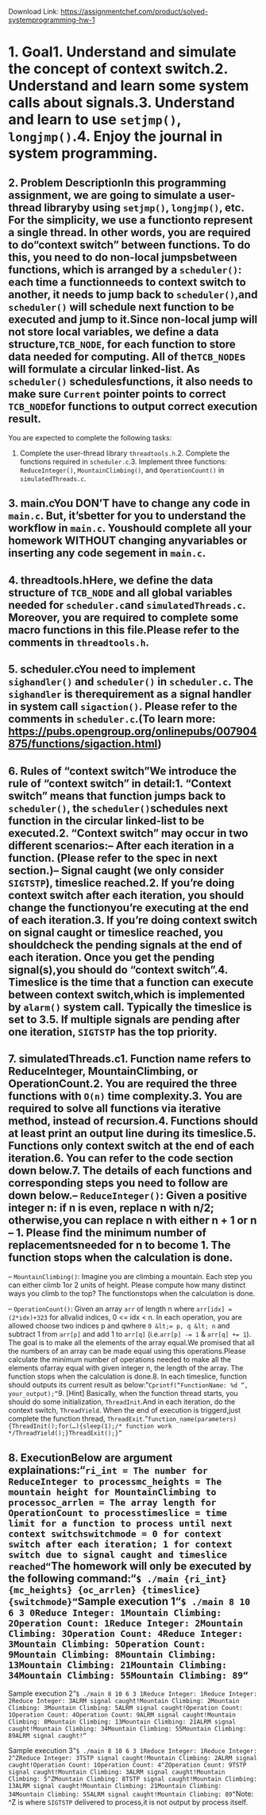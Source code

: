 Download Link: https://assignmentchef.com/product/solved-systemprogramming-hw-1
<br>
# 1. Goal1. Understand and simulate the concept of context switch.2. Understand and learn some system calls about signals.3. Understand and learn to use `setjmp()`, `longjmp()`.4. Enjoy the journal in system programming.

## 2. Problem DescriptionIn this programming assignment, we are going to simulate a user-thread libraryby using `setjmp()`, `longjmp()`, etc. For the simplicity, we use a functionto represent a single thread. In other words, you are required to do“context switch” between functions. To do this, you need to do non-local jumpsbetween functions, which is arranged by a `scheduler()`: each time a functionneeds to context switch to another, it needs to jump back to `scheduler()`,and `scheduler()` will schedule next function to be executed and jump to it.Since non-local jump will not store local variables, we define a data structure,`TCB_NODE`, for each function to store data needed for computing. All of the`TCB_NODE`s will formulate a circular linked-list. As `scheduler()` schedulesfunctions, it also needs to make sure `Current` pointer points to correct `TCB_NODE`for functions to output correct execution result.

You are expected to complete the following tasks:

1. Complete the user-thread library `threadtools.h`.2. Complete the functions required in `scheduler.c`.3. Implement three functions: `ReduceInteger()`, `MountainClimbing()`, and `OperationCount()` in `simulatedThreads.c`.

## 3. main.cYou **DON’T** have to change any code in `main.c`. But, it’sbetter for you to understand the workflow in `main.c`. Youshould complete all your homework **WITHOUT** changing anyvariables or inserting any code segement in `main.c`.

## 4. threadtools.hHere, we define the data structure of `TCB_NODE` and all global variables needed for `scheduler.c`and `simulatedThreads.c`. Moreover, you are required to complete some macro functions in this file.Please refer to the comments in `threadtools.h`.

## 5. scheduler.cYou need to implement `sighandler()` and `scheduler()` in `scheduler.c`. The `sighandler` is therequirement as a signal handler in system call `sigaction()`. Please refer to the comments in `scheduler.c`.(To learn more: https://pubs.opengroup.org/onlinepubs/007904875/functions/sigaction.html)

## 6. Rules of “context switch”We introduce the rule of “context switch” in detail:1. “Context switch” means that function jumps back to `scheduler()`, the `scheduler()`schedules next function in the circular linked-list to be executed.2. “Context switch” may occur in two different scenarios:– After each iteration in a function. (Please refer to the spec in next section.)– Signal caught (we only consider `SIGTSTP`), timeslice reached.2. If you’re doing context switch after each iteration, you should change the functionyou’re executing at the end of each iteration.3. If you’re doing context switch on signal caught or timeslice reached, you shouldcheck the pending signals at the end of each iteration. Once you get the pending signal(s),you should do “context switch”.4. Timeslice is the time that a function can execute between context switch,which is implemented by `alarm()` system call. Typically the timeslice is set to 3.5. If multiple signals are pending after one iteration, `SIGTSTP` has the top priority.

## 7. simulatedThreads.c1. Function name refers to ReduceInteger, MountainClimbing, or OperationCount.2. You are required the three functions with **`O(n)`** time complexity.3. You are required to solve all functions via iterative method, instead of recursion.4. Functions should at least print an output line during its timeslice.5. Functions only context switch at the end of each iteration.6. You can refer to the code section down below.7. The details of each functions and corresponding steps you need to follow are down below.– `ReduceInteger()`: Given a positive integer n: if n is even, replace n with n/2; otherwise,you can replace n with either n + 1 or n – 1. Please find the minimum number of replacementsneeded for n to become 1. The function stops when the calculation is done.

– `MountainClimbing()`: Imagine you are climbing a mountain. Each step you can either climb 1or 2 units of height. Please compute how many distinct ways you climb to the top? The functionstops when the calculation is done.

– `OperationCount()`: Given an array `arr` of length n where `arr[idx] = (2*idx)+323` for allvalid indices, 0 &lt;= idx &lt; n. In each operation, you are allowed choose two indices p and qwhere `0 &lt;= p, q &lt; n` and subtract 1 from `arr[p]` and add 1 to `arr[q]` (i.e.`arr[p] -= 1` &amp; `arr[q] += 1`). The goal is to make all the elements of the array equal.We promised that all the numbers of an array can be made equal using this operations.Please calculate the minimum number of operations needed to make all the elements ofarray equal with given integer n, the length of the array. The function stops when the calculation is done.8. In each timeslice, function should outputs its current result as below:“`Cprintf(“FunctionName: %d
”, your_output);“`9. [Hint] Basically, when the function thread starts, you should do some initialization, `ThreadInit`.And in each iteration, do the context switch, `ThreadYield`. When the end of execution is triggerd,just complete the function thread, `ThreadExit`.“`function_name(parameters){ThreadInit();for(…){sleep(1);/* function work */ThreadYield();}ThreadExit();}“`

## 8. ExecutionBelow are argument explainations:“`ri_int = The number for ReduceInteger to processmc_heights = The mountain height for MountainClimbing to processoc_arrlen = The array length for OperationCount to processtimeslice = time limit for a function to process until next context switchswitchmode = 0 for context switch after each iteration; 1 for context switch due to signal caught and timeslice reached“`The homework will only be executed by the following command:“`$ ./main {ri_int} {mc_heights} {oc_arrlen} {timeslice} {switchmode}“`Sample execution 1“`$ ./main 8 10 6 3 0Reduce Integer: 1Mountain Climbing: 2Operation Count: 1Reduce Integer: 2Mountain Climbing: 3Operation Count: 4Reduce Integer: 3Mountain Climbing: 5Operation Count: 9Mountain Climbing: 8Mountain Climbing: 13Mountain Climbing: 21Mountain Climbing: 34Mountain Climbing: 55Mountain Climbing: 89“`

Sample execution 2“`$ ./main 8 10 6 3 1Reduce Integer: 1Reduce Integer: 2Reduce Integer: 3ALRM signal caught!Mountain Climbing: 2Mountain Climbing: 3Mountain Climbing: 5ALRM signal caught!Operation Count: 1Operation Count: 4Operation Count: 9ALRM signal caught!Mountain Climbing: 8Mountain Climbing: 13Mountain Climbing: 21ALRM signal caught!Mountain Climbing: 34Mountain Climbing: 55Mountain Climbing: 89ALRM signal caught!“`

Sample execution 3“`$ ./main 8 10 6 3 1Reduce Integer: 1Reduce Integer: 2^ZReduce Integer: 3TSTP signal caught!Mountain Climbing: 2ALRM signal caught!Operation Count: 1Operation Count: 4^ZOperation Count: 9TSTP signal caught!Mountain Climbing: 3ALRM signal caught!Mountain Climbing: 5^ZMountain Climbing: 8TSTP signal caught!Mountain Climbing: 13ALRM signal caught!Mountain Climbing: 21Mountain Climbing: 34Mountain Climbing: 55ALRM signal caught!Mountain Climbing: 89“`Note: ^Z is where `SIGTSTP` delivered to process,it is not output by process itself.